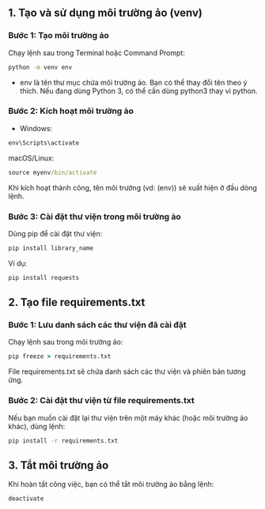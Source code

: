 ## 1. Tạo và sử dụng môi trường ảo (venv)
### Bước 1: Tạo môi trường ảo
Chạy lệnh sau trong Terminal hoặc Command Prompt:

```cmd
python -m venv env
```

- env là tên thư mục chứa môi trường ảo. Bạn có thể thay đổi tên theo ý thích.
Nếu đang dùng Python 3, có thể cần dùng python3 thay vì python.

### Bước 2: Kích hoạt môi trường ảo
- Windows:

```cmd 
env\Scripts\activate
```
macOS/Linux:
```cmd 
source myenv/bin/activate
```

Khi kích hoạt thành công, tên môi trường (vd: (env)) sẽ xuất hiện ở đầu dòng lệnh.
### Bước 3: Cài đặt thư viện trong môi trường ảo
Dùng pip để cài đặt thư viện:

```cmd 
pip install library_name
```
Ví dụ:
```cmd 
pip install requests
```
## 2. Tạo file requirements.txt
### Bước 1: Lưu danh sách các thư viện đã cài đặt
Chạy lệnh sau trong môi trường ảo:
```cmd 
pip freeze > requirements.txt
```
File requirements.txt sẽ chứa danh sách các thư viện và phiên bản tương ứng.

### Bước 2: Cài đặt thư viện từ file requirements.txt
Nếu bạn muốn cài đặt lại thư viện trên một máy khác (hoặc môi trường ảo khác), dùng lệnh:
```cmd
pip install -r requirements.txt
```

## 3. Tắt môi trường ảo
Khi hoàn tất công việc, bạn có thể tắt môi trường ảo bằng lệnh:
```cmd
deactivate
```